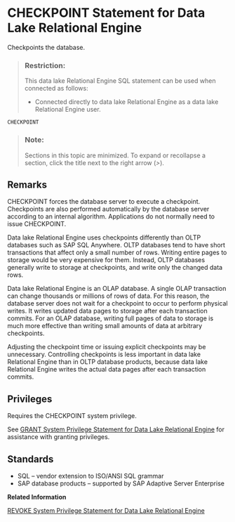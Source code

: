 <!-- loioa615202184f210158ba49789b340749e -->

# CHECKPOINT Statement for Data Lake Relational Engine

Checkpoints the database.



> ### Restriction:  
> This data lake Relational Engine SQL statement can be used when connected as follows:
> 
> -   Connected directly to data lake Relational Engine as a data lake Relational Engine user.



```
CHECKPOINT
```



> ### Note:  
> Sections in this topic are minimized. To expand or recollapse a section, click the title next to the right arrow \(*\>*\).



<a name="loioa615202184f210158ba49789b340749e__IQ_Usage"/>

## Remarks

CHECKPOINT forces the database server to execute a checkpoint. Checkpoints are also performed automatically by the database server according to an internal algorithm. Applications do not normally need to issue CHECKPOINT.

Data lake Relational Engine uses checkpoints differently than OLTP databases such as SAP SQL Anywhere. OLTP databases tend to have short transactions that affect only a small number of rows. Writing entire pages to storage would be very expensive for them. Instead, OLTP databases generally write to storage at checkpoints, and write only the changed data rows.

Data lake Relational Engine is an OLAP database. A single OLAP transaction can change thousands or millions of rows of data. For this reason, the database server does not wait for a checkpoint to occur to perform physical writes. It writes updated data pages to storage after each transaction commits. For an OLAP database, writing full pages of data to storage is much more effective than writing small amounts of data at arbitrary checkpoints.

Adjusting the checkpoint time or issuing explicit checkpoints may be unnecessary. Controlling checkpoints is less important in data lake Relational Engine than in OLTP database products, because data lake Relational Engine writes the actual data pages after each transaction commits.



<a name="loioa615202184f210158ba49789b340749e__IQ_Permissions"/>

## Privileges

Requires the CHECKPOINT system privilege.

See [GRANT System Privilege Statement for Data Lake Relational Engine](grant-system-privilege-statement-for-data-lake-relational-engine-a3dfcb0.md) for assistance with granting privileges.



<a name="loioa615202184f210158ba49789b340749e__IQ_Standards"/>

## Standards

-   SQL – vendor extension to ISO/ANSI SQL grammar
-   SAP database products – supported by SAP Adaptive Server Enterprise

**Related Information**  


[REVOKE System Privilege Statement for Data Lake Relational Engine](revoke-system-privilege-statement-for-data-lake-relational-engine-a3eadda.md "Removes specific system privileges from specific users and the right to administer the privilege.")


